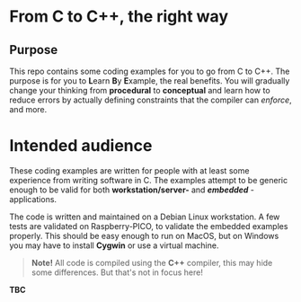 # From C to C++, the right way

## Purpose
This repo contains some coding examples for you to go from C to C++.
The purpose is for you to **L**earn **B**y **E**xample, the real benefits.
You will gradually change your thinking from **procedural** to **conceptual**
and learn how to reduce errors by actually defining constraints that the
compiler can _enforce_, and more.

# Intended audience
These coding examples are written for people with at least some experience from writing software in C. The examples attempt to be generic enough to be valid for both **workstation/server-** and **_embedded_** - applications.

The code is written and maintained on a Debian Linux workstation. A few tests are validated on Raspberry-PICO, to validate the embedded examples properly. This should be easy enough to run on MacOS, but on Windows you may have to install **Cygwin** or use a virtual machine.

>   **Note!** All code is compiled using the **C++** compiler,
>   this may hide some differences. But that's not in focus here!

**TBC**

